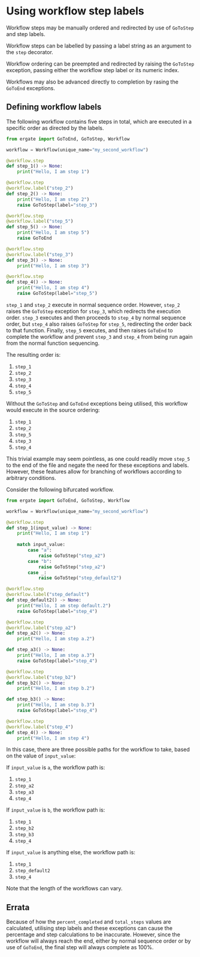 # Using workflow step labels

Workflow steps may be manually ordered and redirected by use of `GoToStep` and step labels.

Workflow steps can be labelled by passing a label string as an argument to the `step` decorator.

Workflow ordering can be preempted and redirected by raising the `GoToStep` exception, passing either the workflow step label or its numeric index.

Workflows may also be advanced directly to completion by rasing the `GoToEnd` exceptions.


## Defining workflow labels

The following workflow contains five steps in total, which are executed in a specific order as directed by the labels.

```py title="my_labelled_workflow.py"
from ergate import GoToEnd, GoToStep, Workflow

workflow = Workflow(unique_name="my_second_workflow")

@workflow.step
def step_1() -> None:
    print("Hello, I am step 1")

@workflow.step
@workflow.label("step_2")
def step_2() -> None:
    print("Hello, I am step 2")
    raise GoToStep(label="step_3")

@workflow.step
@workflow.label("step_5")
def step_5() -> None:
    print("Hello, I am step 5")
    raise GoToEnd

@workflow.step
@workflow.label("step_3")
def step_3() -> None:
    print("Hello, I am step 3")

@workflow.step
def step_4() -> None:
    print("Hello, I am step 4")
    raise GoToStep(label="step_5")
```

`step_1` and `step_2` execute in normal sequence order.  However, `step_2` raises the `GoToStep` exception for `step_3`,
which redirects the execution order.  `step_3` executes and then proceeds to `step_4` by normal sequence order, but 
`step_4` also raises `GoToStep` for `step_5`, redirecting the order back to that function.  Finally, `step_5` executes, 
and then raises `GoToEnd` to complete the workflow and prevent `step_3` and `step_4` from being run again from the 
normal function sequencing.

The resulting order is:

1. `step_1`
2. `step_2`
3. `step_3`
4. `step_4`
5. `step_5`

Without the `GoToStep` and `GoToEnd` exceptions being utilised, this workflow would execute in the source ordering:

1. `step_1`
2. `step_2`
3. `step_5`
4. `step_3`
5. `step_4`

This trivial example may seem pointless, as one could readily move `step_5` to the end of the file and negate the need 
for these exceptions and labels.  However, these features allow for branching of workflows according to arbitrary 
conditions.

Consider the following bifurcated workflow.

```py title="my_labelled_workflow.py"
from ergate import GoToEnd, GoToStep, Workflow

workflow = Workflow(unique_name="my_second_workflow")

@workflow.step
def step_1(input_value) -> None:
    print("Hello, I am step 1")
    
    match input_value:
        case "a":
            raise GoToStep("step_a2")
        case "b":
            raise GoToStep("step_a2")
        case _:
            raise GoToStep("step_default2")

@workflow.step
@workflow.label("step_default")
def step_default2() -> None:
    print("Hello, I am step default.2")
    raise GoToStep(label="step_4")

@workflow.step
@workflow.label("step_a2")
def step_a2() -> None:
    print("Hello, I am step a.2")

def step_a3() -> None:
    print("Hello, I am step a.3")
    raise GoToStep(label="step_4")

@workflow.step
@workflow.label("step_b2")
def step_b2() -> None:
    print("Hello, I am step b.2")

def step_b3() -> None:
    print("Hello, I am step b.3")
    raise GoToStep(label="step_4")

@workflow.step
@workflow.label("step_4")
def step_4() -> None:
    print("Hello, I am step 4")
```

In this case, there are three possible paths for the workflow to take, based on the value of `input_value`:

If `input_value` is `a`, the workflow path is:

1. `step_1`
2. `step_a2`
3. `step_a3`
4. `step_4`

If `input_value` is `b`, the workflow path is:

1. `step_1`
2. `step_b2`
3. `step_b3`
4. `step_4`


If `input_value` is anything else, the workflow path is:

1. `step_1`
2. `step_default2`
4. `step_4`

Note that the length of the workflows can vary.

## Errata
Because of how the `percent_completed` and `total_steps` values are calculated, utilising step labels and these 
exceptions can cause the percentage and step calculations to be inaccurate.  However, since the workflow will always 
reach the end, either by normal sequence order or by use of `GoToEnd`, the final step will always complete as 100%.
